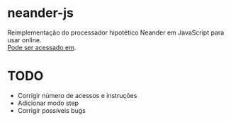 # neander-js
Reimplementação do processador hipotético Neander em JavaScript para usar online.
<br>
[Pode ser acessado em](reonardoleis.github.io/neanderjs).

# TODO
- Corrigir número de acessos e instruções
- Adicionar modo step
- Corrigir possíveis bugs
